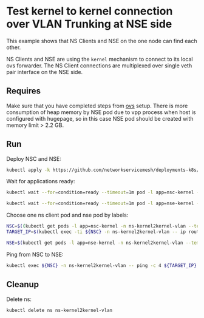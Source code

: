 # Test kernel to kernel connection over VLAN Trunking at NSE side


This example shows that NS Clients and NSE on the one node can find each other. 

NS Clients and NSE are using the `kernel` mechanism to connect to its local ovs forwarder.
The NS Client connections are multiplexed over single veth pair interface on the NSE side.

## Requires

Make sure that you have completed steps from [ovs](../../ovs) setup.
There is more consumption of heap memory by NSE pod due to vpp process when host is configured with
hugepage, so in this case NSE pod should be created with memory limit > 2.2 GB.

## Run

Deploy NSC and NSE:
```bash
kubectl apply -k https://github.com/networkservicemesh/deployments-k8s/examples/use-cases/Kernel2KernelVLAN?ref=02656216733cbc55feb2277dfea3829c2972dd2f
```

Wait for applications ready:
```bash
kubectl wait --for=condition=ready --timeout=1m pod -l app=nsc-kernel -n ns-kernel2kernel-vlan
```
```bash
kubectl wait --for=condition=ready --timeout=1m pod -l app=nse-kernel -n ns-kernel2kernel-vlan
```

Choose one ns client pod and nse pod by labels:
```bash
NSC=$((kubectl get pods -l app=nsc-kernel -n ns-kernel2kernel-vlan --template '{{range .items}}{{.metadata.name}}{{" "}}{{end}}') | cut -d' ' -f1)
TARGET_IP=$(kubectl exec -ti ${NSC} -n ns-kernel2kernel-vlan -- ip route show | grep 172.16 | cut -d' ' -f1)
```
```bash
NSE=$(kubectl get pods -l app=nse-kernel -n ns-kernel2kernel-vlan --template '{{range .items}}{{.metadata.name}}{{"\n"}}{{end}}')
```

Ping from NSC to NSE:
```bash
kubectl exec ${NSC} -n ns-kernel2kernel-vlan -- ping -c 4 ${TARGET_IP}
```

## Cleanup

Delete ns:
```bash
kubectl delete ns ns-kernel2kernel-vlan
```
